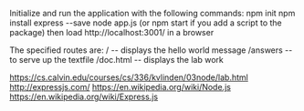 Initialize and run the application with the following commands:
npm init
npm install express --save
node app.js (or npm start if you add a script to the package)
then load http://localhost:3001/ in a browser

The specified routes are:
/ -- displays the hello world message
/answers -- to serve up the textfile
/doc.html -- displays the lab work

https://cs.calvin.edu/courses/cs/336/kvlinden/03node/lab.html
http://expressjs.com/
https://en.wikipedia.org/wiki/Node.js
https://en.wikipedia.org/wiki/Express.js
